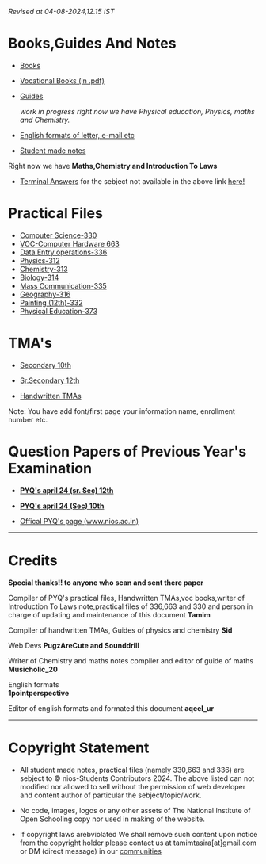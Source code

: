 *Revised at
04-08-2024,12.15 IST*
# Books,Guides And Notes

- [Books](https://nios.ac.in/online-course-material.aspx)

- [Vocational Books (in .pdf)](https://drive.google.com/drive/folders/10yjMKD5XLDjPqNbYba6V1L-EvabkRTi)

- [Guides](https://drive.google.com/drive/folders/1Y4fr5EDyuxpoapeeQHkqvkki11fdBeZV)

  *work in progress right now we have Physical education, Physics, maths and  Chemistry.*
- [English formats of letter, e-mail etc](https://drive.google.com/file/d/16_x7g3z3xabTg_a1eRRZBhVV8LLhFiD1/view?usp=drivesdk)

- [Student made notes](https://drive.google.com/drive/folders/1vXLyIQTRAoP_jEQ0eZRUijmr0Wnux_dn)

Right now we have **Maths,Chemistry and Introduction To Laws**

- [Terminal Answers](www.nios.ac.in) for the sebject not available in the above link [here!](https://brainly.in)

# Practical Files 

- [Computer Science-330](https://drive.google.com/drive/folders/11q-CZ_ZrJzB3wU-klxCRyhASJv_VIoQ_)
- [VOC-Computer Hardware
663](https://drive.google.com/drive/folders/11eGz1VegBsV__1TscayN7ATEHLTkF04O)
- [Data Entry operations-336](https://drive.google.com/drive/folders/11mK_9Yh_m6UkxUXbic-We-H6SNwUCMDd)
- [Physics-312](https://drive.google.com/file/d/1B9Yh26xWQt3eFkhQK-nzPKMMVIPkqZ5r/view?usp=drivesdk)
- [Chemistry-313](https://drive.google.com/file/d/1B9TzkCS1fOwDLkYGRB_2pfO2ThQ9fJNP/view?usp=drivesdk)
- [Biology-314](https://drive.google.com/file/d/1B9tbmsOODQAoU8PWchWjCT801nsQR37k/view?usp=drivesdk)
- [Mass Communication-335](https://drive.google.com/file/d/10MQXshxbdzUpaDKg1AQ1YELTH5g0ixv1/view?usp=drivesdk)
- [Geography-316](https://drive.google.com/file/d/1BdssxglXR_rF4UaQrsI3g_P9kazh7Ty8/view?usp=drivesdk)
- [Painting (12th)-332](https://drive.google.com/file/d/1cNMc3Cs83zRhLMpjqmiwg_t-hb8QFEw1/view?usp=drivesdk)
- [Physical Education-373](https://drive.google.com/file/d/1eIvdEYEIBClLFyMGLcggA8Zd8pbil0vw/view?usp=drivesdk)
# TMA's
- [Secondary 10th](https://drive.google.com/drive/folders/1jvxqUL-eb--M7UuknJfnYwwLbWdYifCB)


- [Sr.Secondary 12th](https://drive.google.com/drive/folders/1lgKI4azmOY9-DN0Zln9z8rwQw7pZ3mGq)

- [Handwritten TMAs](https://drive.google.com/drive/folders/1eFHUKAtpzh-rBjDm4k4zfn3_AZmu0Byh)

Note: You have add font/first page your information name, enrollment number etc.
# Question Papers of Previous Year's Examination
- [**PYQ's april 24 (sr. Sec) 12th**](https://drive.google.com/drive/folders/1pPiI4xloWBmxJ05zej-b-WDO2KzyKlnr)

- [**PYQ's april 24 (Sec) 10th**](https://drive.google.com/drive/folders/1TeVxkTpZndUQNLPmUMGjQaekqa6-D7QC) 

- [Offical PYQ's page (www.nios.ac.in)](https://nios.ac.in/student-information-section/question-paper-of-previous-year-examination-academic.aspx)

_______________
# Credits 

**Special thanks!! to anyone who scan and sent there paper**

Compiler of PYQ's practical files, Handwritten TMAs,voc books,writer of Introduction To Laws note,practical files of 336,663 and 330 and person in charge of updating and maintenance of this document 
**Tamim**

Compiler of handwritten TMAs, Guides of physics and chemistry
**Sid**

Web Devs 
**PugzAreCute and Sounddrill**

Writer of Chemistry and maths notes compiler and editor of guide of maths 
**Musicholic_20**

English formats             
**1pointperspective**

Editor of english formats and formated this document 
**aqeel_ur**

_______________

# Copyright Statement

* All  student made notes, practical files (namely 330,663 and 336) are sebject to © nios-Students Contributors 2024. The above listed can not
modified nor allowed to sell without the permission of web developer and content author of particular the sebject/topic/work.

* No code, images, logos or any other assets of The National
Institute of Open Schooling copy nor used in making of the website.
* If copyright laws arebviolated 
We shall remove such content upon notice from the copyright holder please contact us at tamimtasira[at]gmail.com or DM (direct message) in our [communities](https://nios-students.pages.dev/wikiGet_Help)
